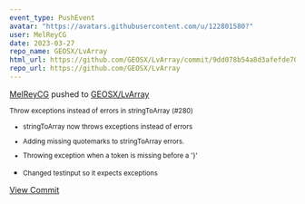 ```yaml
---
event_type: PushEvent
avatar: "https://avatars.githubusercontent.com/u/122801580?"
user: MelReyCG
date: 2023-03-27
repo_name: GEOSX/LvArray
html_url: https://github.com/GEOSX/LvArray/commit/9dd078b54a8d3afefde70af1f9b32e503d371de7
repo_url: https://github.com/GEOSX/LvArray
---
```


<a href='https://github.com/MelReyCG' target='_blank'>MelReyCG</a> pushed to <a href='https://github.com/GEOSX/LvArray' target='_blank'>GEOSX/LvArray</a>

<small>Throw exceptions instead of errors in stringToArray (#280)

* stringToArray now throws exceptions instead of errors

* Adding missing quotemarks to stringToArray errors.

* Throwing exception when a token is missing before a '}'

* Changed testinput so it expects exceptions</small>

<a href='https://github.com/GEOSX/LvArray/commit/9dd078b54a8d3afefde70af1f9b32e503d371de7' target='_blank'>View Commit</a>